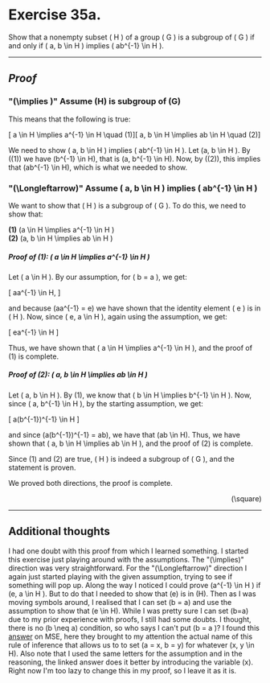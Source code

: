 # Exercise  35a.

Show that a nonempty subset \( H \) of a group \( G \) is a subgroup of \( G \) if and only if \( a, b \in H \) implies \( ab^{-1} \in H \).

---

## *Proof*
### "\(\implies \)" Assume \(H\) is subgroup of \(G\)
This means that the following is true:

<!-- subgroup axioms -->
\[ a \in H \implies a^{-1} \in H \quad (1)\]\[ a, b \in H \implies ab \in H \quad (2)\]

We need to show \( a, b \in H \) implies \( ab^{-1} \in H \).
Let \(a, b \in H \). By \((1)\) we have \(b^{-1} \in H\), that is \(a, b^{-1} \in H\). Now, by \((2)\), this implies that \(ab^{-1} \in H\), which is what we needed to show.

### "\(\Longleftarrow\)" Assume \( a, b \in H \) implies \( ab^{-1} \in H \)

We want to show that \( H \) is a subgroup of \( G \). To do this, we need to show that:

**(1)** \(a \in H \implies a^{-1} \in H \)  
**(2)** \(a, b \in H \implies ab \in H \)

##### *Proof* of (1): \( a \in H \implies a^{-1} \in H \)

Let \( a \in H \). By our assumption, for \( b = a \), we get:

\[
aa^{-1} \in H,
\]

and because \(aa^{-1} = e\) we have shown that the identity element \( e \) is in \( H \). Now, since \( e, a \in H \), again using the assumption, we get:

\[
ea^{-1} \in H
\]

Thus, we have shown that \( a \in H \implies a^{-1} \in H \), and the proof of (1) is complete.

##### *Proof* of (2): \( a, b \in H \implies ab \in H \)

Let \( a, b \in H \). By (1), we know that \( b \in H \implies b^{-1} \in H \). Now, since \( a, b^{-1} \in H \), by the starting assumption, we get:

\[
a(b^{-1})^{-1} \in H
\]

and since \(a(b^{-1})^{-1} = ab\), we have that \(ab \in H\). Thus, we have shown that \( a, b \in H \implies ab \in H \), and the proof of (2) is complete.

Since (1) and (2) are true, \( H \) is indeed a subgroup of \( G \), and the statement is proven.


We proved both directions, the proof is complete. <div align="right">\(\square\)</div>
<!-- \[\square\] -->

---

## Additional thoughts
I had one doubt with this proof from which I learned something. I started this exercise just playing around with the assumptions. The "\(\implies\)" direction was very straightforward. For the "\(\Longleftarrow\)" direction I again just started playing with the given assumption, trying to see if something will pop up. Along the way I noticed I could prove \(a^{-1} \in H \) if \(e, a \in H \). But to do that I needed to show that \(e\) is in \(H\). Then as I was moving symbols around, I realised that I can set \(b = a\) and use the assumption to show that \(e \in H\). While I was pretty sure I can set \(b=a\) due to my prior experience with proofs, I still had some doubts. I thought, there is no \(b \neq a\) condition, so who says I can't put \(b = a \)? I found this [answer](https://math.stackexchange.com/questions/3162033/h-is-a-subgroup-of-g-iff-a-b-in-h-implies-ab-1-in-h) on MSE, here they brought to my attention the actual name of this rule of inference that allows us to to set \(a = x, b = y\) for whatever \(x, y \in H\). Also note that I used the same letters for the assumption and in the reasoning, the linked answer does it better by introducing the variable \(x\). Right now I'm too lazy to change this in my proof, so I leave it as it is.